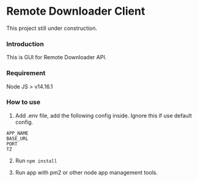 # Remote Downloader Client

This project still under construction.

### Introduction
This is GUI for Remote Downloader API.

### Requirement
Node JS > v14.16.1

### How to use
1. Add .env file, add the following config inside. Ignore this if use default config.
```
APP_NAME
BASE_URL
PORT
TZ
```

2. Run `npm install`

3. Run app with pm2 or other node app management tools.
